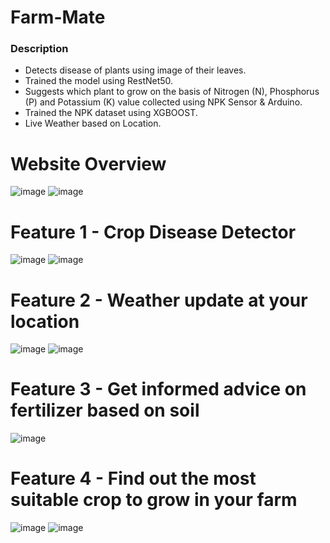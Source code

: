 # Farm-Mate

### Description
  * Detects disease of plants using image of their leaves.
  * Trained the model using RestNet50.
  * Suggests which plant to grow on the basis of Nitrogen (N), Phosphorus (P) and Potassium (K) value collected using NPK Sensor & Arduino.
  * Trained the NPK dataset using XGBOOST.
  * Live Weather based on Location.
 
 
 # Website Overview
![image](https://user-images.githubusercontent.com/63898454/235319455-50c77377-8364-475a-9be7-7a2d9d558909.png)
![image](https://user-images.githubusercontent.com/63898454/235319471-0031e456-237b-4b85-bbf1-14feafbcd2b3.png)



# Feature 1 - Crop Disease Detector
![image](https://user-images.githubusercontent.com/63898454/235319505-d3cb2e14-308d-4b6f-9bdb-639d6b84dd23.png)
![image](https://user-images.githubusercontent.com/63898454/235319526-11b091ad-9534-4576-b677-59a01c4a3411.png)


# Feature 2 - Weather update at your location
![image](https://user-images.githubusercontent.com/63898454/235319890-c8e3f127-cf86-4cbb-9938-1cfde9f87899.png)
![image](https://user-images.githubusercontent.com/63898454/235319562-e3ffda7c-c157-4730-ae92-26941f3c255d.png)


# Feature 3 - Get informed advice on fertilizer based on soil
![image](https://user-images.githubusercontent.com/63898454/235319597-c90fd542-1e82-45b2-acc2-055c1f703537.png)

# Feature 4 - Find out the most suitable crop to grow in your farm
![image](https://user-images.githubusercontent.com/63898454/235319622-e01187fe-f001-4a7d-8221-fad5c2074a70.png)
![image](https://user-images.githubusercontent.com/63898454/235319646-f1869df6-18b4-446e-83d3-fd1528eb7106.png)
